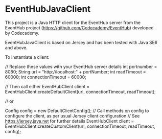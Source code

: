 EventHubJavaClient
==================

This project is a Java HTTP client for the EventHub server from the EventHub project (https://github.com/Codecademy/EventHub) developed by Codecademy.

EventHubJavaClient is based on Jersey and has been tested with Java SE6 and above.

To instantiate a client:

// Replace these values with your EventHub server details
int portnumber = 8080;
String url = "http://localhost:" + portNumber;
int readTimeout = 60000;
int connectionTimeout = 60000;

// Then call either
EventHubClient client  = EventHubClient.createDefaultClient(url, connectionTimeout, readTimeout);

// or

Config config = new DefaultClientConfig();
// Call methods on config to configure the client, as per usual Jersey client configuration
// See https://jersey.java.net for further details
EventHubClient client = EventHubClient.createCustomClient(url, connectionTimeout, readTimeout, config);


